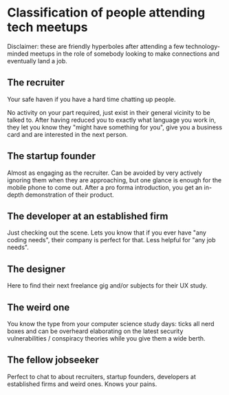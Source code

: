 # Classification of people attending tech meetups

Disclaimer: these are friendly hyperboles after attending a few
technology-minded meetups in the role of somebody looking to make connections
and eventually land a job.

## The recruiter

Your safe haven if you have a hard time chatting up people.

No activity on your part required, just exist in their general vicinity to be
talked to. After having reduced you to exactly what language you work in, they
let you know they "might have something for you", give you a business card and
are interested in the next person.

## The startup founder

Almost as engaging as the recruiter. Can be avoided by very actively ignoring
them when they are approaching, but one glance is enough for the mobile phone
to come out. After a pro forma introduction, you get an in-depth demonstration
of their product.

## The developer at an established firm

Just checking out the scene. Lets you know that if you ever have "any coding
needs", their company is perfect for that. Less helpful for "any job needs".

## The designer

Here to find their next freelance gig and/or subjects for their UX study.

## The weird one

You know the type from your computer science study days: ticks all nerd boxes
and can be overheard elaborating on the latest security vulnerabilities /
conspiracy theories while you give them a wide berth.

## The fellow jobseeker

Perfect to chat to about recruiters, startup founders, developers at
established firms and weird ones. Knows your pains.
